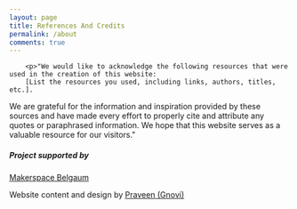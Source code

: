 ```yaml
---
layout: page
title: References And Credits
permalink: /about
comments: true
---
```


<div class="row justify-content-between">
<div class="col-md-8 pr-5">

	
		<p>"We would like to acknowledge the following resources that were used in the creation of this website:
        [List the resources you used, including links, authors, titles, etc.].
We are grateful for the information and inspiration provided by these sources and have made every effort to properly cite and attribute any quotes or paraphrased information. We hope that this website serves as a valuable resource for our visitors."		</p> 




</div>

<div class="col-md-4">

<div class="sticky-top sticky-top-80">
<h5>Project supported by </h5>
<P> <a target="_blank" href="http://makerspacebgm.in/">Makerspace Belgaum</a></p>

<p>Website content and design by <a target="_blank" href="http://www.gnovi.in/sample-page/">Praveen (Gnovi) </a> </p>

</div>
</div>
</div>
